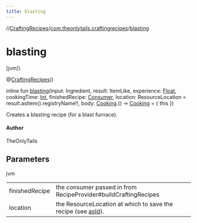 ```yaml
---
title: blasting
---
```

//[CraftingRecipes](../../index.html)/[com.theonlytails.craftingrecipes](index.html)/[blasting](blasting.html)



# blasting



[jvm]\




@[CraftingRecipes](-crafting-recipes/index.html)()



inline fun [blasting](blasting.html)(input: Ingredient, result: ItemLike, experience: [Float](https://kotlinlang.org/api/latest/jvm/stdlib/kotlin/-float/index.html), cookingTime: [Int](https://kotlinlang.org/api/latest/jvm/stdlib/kotlin/-int/index.html), finishedRecipe: [Consumer](https://docs.oracle.com/javase/8/docs/api/java/util/function/Consumer.html)<FinishedRecipe>, location: ResourceLocation = result.asItem().registryName!!, body: [Cooking](index.html#883239038%2FClasslikes%2F863300109).() -> [Cooking](index.html#883239038%2FClasslikes%2F863300109) = { this })



Creates a blasting recipe (for a blast furnace).



#### Author



TheOnlyTails



## Parameters


jvm

| | |
|---|---|
| finishedRecipe | the consumer passed in from RecipeProvider#buildCraftingRecipes |
| location | the ResourceLocation at which to save the recipe (see [asId](as-id.html)). |




